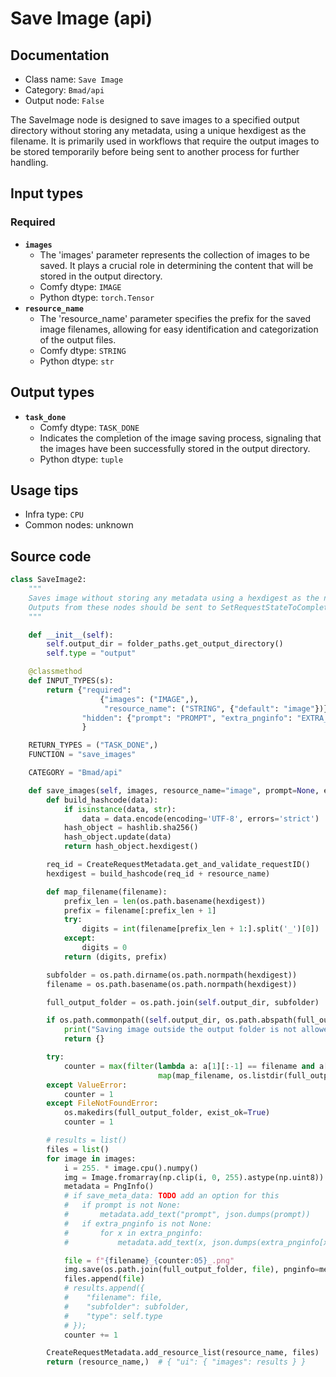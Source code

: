 # Save Image (api)
## Documentation
- Class name: `Save Image`
- Category: `Bmad/api`
- Output node: `False`

The SaveImage node is designed to save images to a specified output directory without storing any metadata, using a unique hexdigest as the filename. It is primarily used in workflows that require the output images to be stored temporarily before being sent to another process for further handling.
## Input types
### Required
- **`images`**
    - The 'images' parameter represents the collection of images to be saved. It plays a crucial role in determining the content that will be stored in the output directory.
    - Comfy dtype: `IMAGE`
    - Python dtype: `torch.Tensor`
- **`resource_name`**
    - The 'resource_name' parameter specifies the prefix for the saved image filenames, allowing for easy identification and categorization of the output files.
    - Comfy dtype: `STRING`
    - Python dtype: `str`
## Output types
- **`task_done`**
    - Comfy dtype: `TASK_DONE`
    - Indicates the completion of the image saving process, signaling that the images have been successfully stored in the output directory.
    - Python dtype: `tuple`
## Usage tips
- Infra type: `CPU`
- Common nodes: unknown


## Source code
```python
class SaveImage2:
    """
    Saves image without storing any metadata using a hexdigest as the name.
    Outputs from these nodes should be sent to SetRequestStateToComplete.
    """

    def __init__(self):
        self.output_dir = folder_paths.get_output_directory()
        self.type = "output"

    @classmethod
    def INPUT_TYPES(s):
        return {"required":
                    {"images": ("IMAGE",),
                     "resource_name": ("STRING", {"default": "image"})},
                "hidden": {"prompt": "PROMPT", "extra_pnginfo": "EXTRA_PNGINFO"},
                }

    RETURN_TYPES = ("TASK_DONE",)
    FUNCTION = "save_images"

    CATEGORY = "Bmad/api"

    def save_images(self, images, resource_name="image", prompt=None, extra_pnginfo=None):
        def build_hashcode(data):
            if isinstance(data, str):
                data = data.encode(encoding='UTF-8', errors='strict')
            hash_object = hashlib.sha256()
            hash_object.update(data)
            return hash_object.hexdigest()

        req_id = CreateRequestMetadata.get_and_validate_requestID()
        hexdigest = build_hashcode(req_id + resource_name)

        def map_filename(filename):
            prefix_len = len(os.path.basename(hexdigest))
            prefix = filename[:prefix_len + 1]
            try:
                digits = int(filename[prefix_len + 1:].split('_')[0])
            except:
                digits = 0
            return (digits, prefix)

        subfolder = os.path.dirname(os.path.normpath(hexdigest))
        filename = os.path.basename(os.path.normpath(hexdigest))

        full_output_folder = os.path.join(self.output_dir, subfolder)

        if os.path.commonpath((self.output_dir, os.path.abspath(full_output_folder))) != self.output_dir:
            print("Saving image outside the output folder is not allowed.")
            return {}

        try:
            counter = max(filter(lambda a: a[1][:-1] == filename and a[1][-1] == "_",
                                 map(map_filename, os.listdir(full_output_folder))))[0] + 1
        except ValueError:
            counter = 1
        except FileNotFoundError:
            os.makedirs(full_output_folder, exist_ok=True)
            counter = 1

        # results = list()
        files = list()
        for image in images:
            i = 255. * image.cpu().numpy()
            img = Image.fromarray(np.clip(i, 0, 255).astype(np.uint8))
            metadata = PngInfo()
            # if save_meta_data: TODO add an option for this
            #   if prompt is not None:
            #       metadata.add_text("prompt", json.dumps(prompt))
            #   if extra_pnginfo is not None:
            #       for x in extra_pnginfo:
            #           metadata.add_text(x, json.dumps(extra_pnginfo[x]))

            file = f"{filename}_{counter:05}_.png"
            img.save(os.path.join(full_output_folder, file), pnginfo=metadata, compress_level=4)
            files.append(file)
            # results.append({
            #    "filename": file,
            #    "subfolder": subfolder,
            #    "type": self.type
            # });
            counter += 1

        CreateRequestMetadata.add_resource_list(resource_name, files)
        return (resource_name,)  # { "ui": { "images": results } }

```
